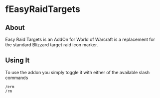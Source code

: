 fEasyRaidTargets
==============

About
----------------------------
Easy Raid Targets is an AddOn for World of Warcraft is a replacement for the standard Blizzard target raid icon marker.

Using It
----------------------------
To use the addon you simply toggle it with either of the available slash commands

    /erm
    /rm